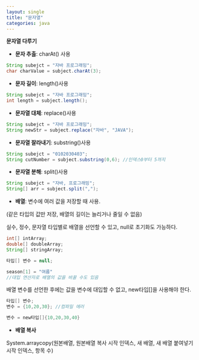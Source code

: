```yaml
---
layout: single
title: "문자열"
categories: java
---
```


**문자열 다루기**

- **문자 추출**: charAt() 사용

```java
String subejct = "자바 프로그래밍";
char charValue = subject.charAt(3);
```

- **문자 길이**: length()사용

```java
String subejct = "자바 프로그래밍";
int length = subject.length();
```

- **문자열 대체**: replace()사용

```java
String subejct = "자바 프로그래밍";
String newStr = subject.replace("자바", "JAVA");
```

- **문자열 잘라내기**: substring()사용

```java
String subejct = "0102030403";
String cutNumber = subject.substring(0,6); //인덱스0부터 5까지
```

- **문자열 분해**: split()사용

```java
String subejct = "자바, 프로그래밍";
String[] arr = subject.split(",");
```

- **배열**: 변수에 여러 값을 저장할 때 사용. 

(같은 타입의 값만 저장, 배열의 길이는 늘리거나 줄일 수 없음)

실수, 정수, 문자열 타입별로 배열을 선언할 수 있고, null로 초기화도 가능하다.

```java
int[] intArray;
double[] doubleArray;
String[] stringArray;

타입[] 변수 = null;

season[1] = "여름"
//대입 연산자로 배열의 값을 바꿀 수도 있음
```

배열 변수를 선언한 후에는 값을 변수에 대입할 수 없고, new타입[]을 사용해야 한다.

```java
타입[] 변수;
변수 = {10,20,30}; //컴파일 에러

변수 = new타입[]{10,20,30,40}
```

- **배열 복사**

System.arraycopy(원본배열, 원본배열 복사 시작 인덱스, 새 배열, 새 배열 붙여넣기 시작 인덱스, 항목 수)


